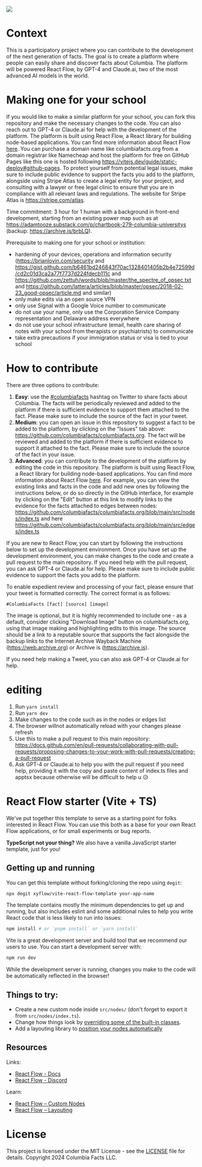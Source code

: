 ![](https://github.com/xyflow/web/blob/main/assets/codesandbox-header-ts.png?raw=true)

# Context
This is a participatory project where you can contribute to the development of the next generation of facts. The goal is to create a platform where people can easily share and discover facts about Columbia. The platform will be powered React Flow, by GPT-4 and Claude.ai, two of the most advanced AI models in the world.


# Making one for your school

If you would like to make a similar platform for your school, you can fork this repository and make the necessary changes to the code. You can also reach out to GPT-4 or Claude.ai for help with the development of the platform. The platform is built using React Flow, a React library for building node-based applications. You can find more information about React Flow [here](https://reactflow.dev/). You can purchase a domain name like columbiafacts.org from a domain registrar like Namecheap and host the platform for free on GitHub Pages like this one is hosted following https://vitejs.dev/guide/static-deploy#github-pages. To protect yourself from potential legal issues, make sure to include public evidence to support the facts you add to the platform, alongside using Stripe Atlas to create a legal entity for your project, and consulting with a lawyer or free legal clinic to ensure that you are in compliance with all relevant laws and regulations. The website for Stripe Atlas is https://stripe.com/atlas.

Time commitment: 3 hour for 1 human with a background in front-end development, starting from an existing power map such as at https://adamtooze.substack.com/p/chartbook-279-columbia-universitys (backup: https://archive.is/brbLQ).

Prerequisite to making one for your school or institution: 
* hardening of your devices, operations and information security (https://brianlovin.com/security and https://gist.github.com/b6461bd246843f70ac1328401405b2b4e72599d/cd2c01d3ca2a77f7737d224fdecb111c and https://github.com/zettuh/words/blob/master/the_spectre_of_opsec.txt and https://github.com/lattera/articles/blob/master/opsec/2018-02-23_good-opsec/article.md and similar)
* only make edits via an open source VPN
* only use Signal with a Google Voice number to communicate
* do not use your name, only use the Corporation Service Company representation and Delaware address everywhere
* do not use your school infrastructure (email, health care sharing of notes with your school from therapists or psychiatrists) to communicate
* take extra precautions if your immigration status or visa is tied to your school

# How to contribute

There are three options to contribute:

1. **Easy**: use the [#columbiafacts](https://twitter.com/search?lang=en&q=(%23columbiafacts)&src=typed_query) hashtag on Twitter to share facts about Columbia. The facts will be periodically reviewed and added to the platform if there is sufficient evidence to support them attached to the fact. Please make sure to include the source of the fact in your tweet.
2. **Medium**: you can open an issue in this repository to suggest a fact to be added to the platform, by clicking on the "Issues" tab above: https://github.com/columbiafacts/columbiafacts.org. The fact will be reviewed and added to the platform if there is sufficient evidence to support it attached to the fact. Please make sure to include the source of the fact in your issue.
3. **Advanced**: you can contribute to the development of the platform by editing the code in this repository. The platform is built using React Flow, a React library for building node-based applications. You can find more information about React Flow [here](https://reactflow.dev/). For example, you can view the existing links and facts in the code and add new ones by following the instructions below, or do so directly in the GitHub interface, for example by clicking on the "Edit" button at this link to modify links to the evidence for the facts attached to edges between nodes: https://github.com/columbiafacts/columbiafacts.org/blob/main/src/nodes/index.ts and here https://github.com/columbiafacts/columbiafacts.org/blob/main/src/edges/index.ts

If you are new to React Flow, you can start by following the instructions below to set up the development environment. Once you have set up the development environment, you can make changes to the code and create a pull request to the main repository. If you need help with the pull request, you can ask GPT-4 or Claude.ai for help. Please make sure to include public evidence to support the facts you add to the platform.

To enable expedient review and processing of your fact, please ensure that your tweet is formatted correctly. The correct format is as follows:

```
#ColumbiaFacts [fact] [source] [image]
```

The image is optional, but it is highly recommended to include one - as a default, consider clicking "Download Image" button on columbiafacts.org, using that image making and highlighting edits to this image. The source should be a link to a reputable source that supports the fact alongside the backup links to the Internet Archive Wayback Machine (https://web.archive.org) or Archive is (https://archive.is).

If you need help making a Tweet, you can also ask GPT-4 or Claude.ai for help.

# editing 
1. Run `yarn install`
2. Run `yarn dev`
3. Make changes to the code such as in the nodes or edges list 
4. The browser willnot automatically reload with your changes please refresh
5. Use this to make a pull request to this main repository: https://docs.github.com/en/pull-requests/collaborating-with-pull-requests/proposing-changes-to-your-work-with-pull-requests/creating-a-pull-request
6. Ask GPT-4 or Claude.ai to help you with the pull request if you need help, providing it with the copy and paste content of index.ts files and apptsx because otherwise will be difficult to help u 😥

# React Flow starter (Vite + TS)

We've put together this template to serve as a starting point for folks
interested in React Flow. You can use this both as a base for your own React
Flow applications, or for small experiments or bug reports.

**TypeScript not your thing?** We also have a vanilla JavaScript starter template,
just for you!

## Getting up and running

You can get this template without forking/cloning the repo using `degit`:

```bash
npx degit xyflow/vite-react-flow-template your-app-name
```

The template contains mostly the minimum dependencies to get up and running, but
also includes eslint and some additional rules to help you write React code that
is less likely to run into issues:

```bash
npm install # or `pnpm install` or `yarn install`
```

Vite is a great development server and build tool that we recommend our users to
use. You can start a development server with:

```bash
npm run dev
```

While the development server is running, changes you make to the code will be
automatically reflected in the browser!

## Things to try:

- Create a new custom node inside `src/nodes/` (don't forget to export it from `src/nodes/index.ts`).
- Change how things look by [overriding some of the built-in classes](https://reactflow.dev/learn/customization/theming#overriding-built-in-classes).
- Add a layouting library to [position your nodes automatically](https://reactflow.dev/learn/layouting/layouting)

## Resources

Links:

- [React Flow - Docs](https://reactflow.dev)
- [React Flow - Discord](https://discord.com/invite/Bqt6xrs)

Learn:

- [React Flow – Custom Nodes](https://reactflow.dev/learn/customization/custom-nodes)
- [React Flow – Layouting](https://reactflow.dev/learn/layouting/layouting)


# License

This project is licensed under the MIT License - see the [LICENSE](LICENSE) file for details. Copyright 2024 Columbia Facts LLC.